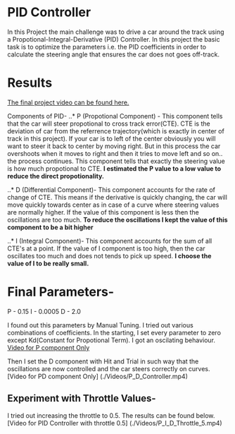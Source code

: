 # PID Controller

In this Project the main challenge was to drive a car around the track using a Propotional-Integral-Derivative (PID) Controller. In this project the basic task is to optimize the parameters i.e. the PID coefficients in order to calculate the steering angle that ensures the car does not goes off-track.

# Results
[The final project video can be found here.](https://www.youtube.com/watch?v=J6QR-bMdd2g)

Components of PID-
..* P (Propotional Component) - This component tells that the car will steer propotional to cross track error(CTE). CTE is the deviation of car from the referrence trajectory(which is exactly in center of track in this project). If your car is to left of the center obviously you will want to steer it back to center by moving right. But in this process the car overshoots when it moves to right and then it tries to move left and so on.. the process continues. This component tells that exactly the steering value is how much propotional to CTE. **I estimated the P value to a low value to reduce the direct propotionality.**

..* D (Differential Component)- This component accounts for the rate of change of CTE. This means if the derivative is quickly changing, the car will move quickly towards center as in case of a curve where steering values are normally higher. If the value of this component is less then the oscillations are too much. **To reduce the oscillations I kept the value of this component to be a bit higher**

..* I (Integral Component)- This component accounts for the sum of all CTE's at a point. If the value of I component is too high, then the car oscillates too much and does not tends to pick up speed. **I choose the value of I to be really small.**

# Final Parameters-

P - 0.15
I - 0.0005
D - 2.0

I found out this parameters by Manual Tuning. I tried out various combinations of coefficients. In the starting, I set every parameter to zero except Kd(Constant for Propotional Term). I got an oscilating behaviour. 
[Video for P component Only](./Videos/P_Controller.mp4)

Then I set the D component with Hit and Trial in such way that the oscillations are now controlled and the car steers correctly on curves.
[Video for PD component Only] (./Videos/P_D_Controller.mp4)

## Experiment with Throttle Values-

I tried out increasing the throttle to 0.5. The results can be found below.
[Video for PID Controller with throttle 0.5] (./Videos/P_I_D_Throttle_5.mp4)
